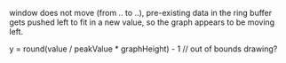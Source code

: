 window does not move (from .. to ..), pre-existing data in the ring buffer gets pushed left to fit in a new value, so the graph appears to be moving left.

y = round(value / peakValue * graphHeight) - 1  // out of bounds drawing?